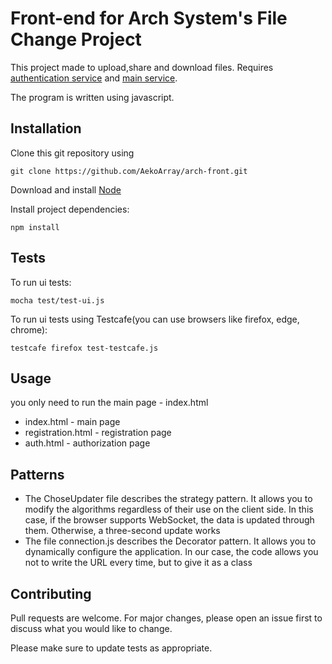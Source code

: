 # Front-end for Arch System's File Change Project

This project made to upload,share and download files. Requires [authentication service](https://github.com/ARManakhov/3rd_course_auth) and [main service](https://github.com/oas1s/3rd_course_back).

The program is written using javascript.

## Installation

Clone this git repository using 

`git clone https://github.com/AekoArray/arch-front.git`

Download and install [Node](https://nodejs.org/)

Install project dependencies:

`npm install`

## Tests

To run ui tests:

`mocha test/test-ui.js`

To run ui tests using Testcafe(you can use browsers like firefox, edge, chrome):

`testcafe firefox test-testcafe.js`

## Usage

you only need to run the main page - index.html

* index.html - main page
* registration.html - registration page
* auth.html - authorization page

## Patterns

* The ChoseUpdater file describes the strategy pattern. It allows you to modify the algorithms regardless of their use on the client side. In this case, if the browser supports WebSocket, the data is updated through them. Otherwise, a three-second update works
* The file connection.js describes the Decorator pattern. It allows you to dynamically configure the application. In our case, the code allows you not to write the URL every time, but to give it as a class

## Contributing

Pull requests are welcome. For major changes, please open an issue first to discuss what you would like to change.

Please make sure to update tests as appropriate.
